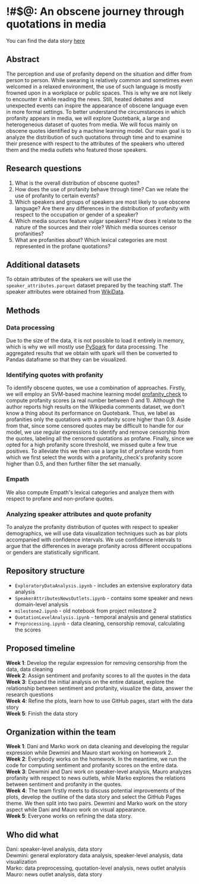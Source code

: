 # !#$@: An obscene journey through quotations in media
You can find the data story [here](https://danihinjos.github.io/ADA_Project/)

## Abstract
The perception and use of profanity depend on the situation and differ from person to person. While swearing is relatively common and sometimes even welcomed in a relaxed environment, the use of such language is mostly frowned upon in a workplace or public spaces. This is why we are not likely to encounter it while reading the news. Still, heated debates and unexpected events can inspire the appearance of obscene language even in more formal settings. To better understand the circumstances in which profanity appears in media, we will explore Quotebank, a large and heterogeneous dataset of quotes from media. We will focus mainly on obscene quotes identified by a machine learning model. Our main goal is to analyze the distribution of such quotations through time and to examine their presence with respect to the attributes of the speakers who uttered them and the media outlets who featured those speakers.

## Research questions
1.  What is the overall distribution of obscene quotes?
2.  How does the use of profanity behave through time? Can we relate the use of profanity to certain events?
3.  Which speakers and groups of speakers are most likely to use obscene language? Are there any differences in the distribution of profanity with respect to the occupation or gender of a speaker?
4.  Which media sources feature vulgar speakers? How does it relate to the nature of the sources and their role? Which media sources censor profanities?
5.  What are profanities about? Which lexical categories are most represented in the profane quotations?

## Additional datasets
To obtain attributes of the speakers we will use the `speaker_attributes.parquet` dataset prepared by the teaching staff. The speaker attributes were obtained from [WikiData](https://www.wikidata.org/wiki/Wikidata:Main_Page).

## Methods

### Data processing
Due to the size of the data, it is not possible to load it entirely in memory, which is why we will mostly use [PySpark](http://spark.apache.org/docs/latest/api/python/) for data processing. The aggregated results that we obtain with spark will then be converted to Pandas dataframe so that they can be visualized.
### Identifying quotes with profanity
To identify obscene quotes, we use a combination of approaches. Firstly, we will employ an SVM-based machine learning model [profanity_check](https://pypi.org/project/alt-profanity-check/) to compute profanity scores (a real number between 0 and 1). Although the author reports high results on the Wikipedia comments dataset, we don't know a thing about its performance on Quotebank. Thus, we label as profanities only the quotations with a profanity score higher than 0.9. Aside from that, since some censored quotes may be difficult to handle for our model, we use regular expressions to identify and remove censorship from the quotes, labeling all the censored quotations as profane. Finally, since we opted for a high profanity score threshold, we missed quite a few true positives. To alleviate this we then use a large list of profane words from which we first select the words with a profanity_check's profanity score higher than 0.5, and then further filter the set manually.
### Empath
We also compute Empath's lexical categories and analyze them with respect to profane and non-profane quotes. 
### Analyzing speaker attributes and quote profanity
To analyze the profanity distribution of quotes with respect to speaker demographics, we will use data visualization techniques such as bar plots accompanied with confidence intervals. We use confidence intervals to argue that the differences in average profanity across different occupations or genders are statistically significant.

## Repository structure
 - `ExploratoryDataAnalysis.ipynb` - includes an extensive exploratory data analysis
 - `SpeakerAttributesNewsOutlets.ipynb` - contains some speaker and news domain-level analysis
 - `milestone2.ipynb` - old notebook from project milestone 2
 - `QuotationLevelAnalysis.ipynb` - temporal analysis and general statistics
 - `Preprocessing.ipynb` - data cleaning, censorship removal, calculating the scores

## Proposed timeline
**Week 1**: Develop the regular expression for removing censorship from the data, data cleaning  
**Week 2**: Assign sentiment and profanity scores to all the quotes in the data  
**Week 3**: Expand the initial analysis on the entire dataset, explore the relationship between sentiment and profanity, visualize the data, answer the research questions  
**Week 4**: Refine the plots, learn how to use GitHub pages, start with the data story  
**Week 5**: Finish the data story  

## Organization within the team
**Week 1**: Dani and Marko work on data cleaning and developing the regular expression while Dewmini and Mauro start working on homework 2.  
**Week 2**: Everybody works on the homework. In the meantime, we run the code for computing sentiment and profanity scores on the entire data.  
**Week 3**: Dewmini and Dani work on speaker-level analysis, Mauro analyzes profanity with respect to news outlets, while Marko explores the relations between sentiment and profanity in the quotes.  
**Week 4**: The team firstly meets to discuss potential improvements of the plots, develop the outline of the data story and select the GitHub Pages theme. We then split into two pairs. Dewmini and Marko work on the story aspect while Dani and Mauro work on visual appearance.  
**Week 5**: Everyone works on refining the data story.

## Who did what
Dani: speaker-level analysis, data story  
Dewmini: general exploratory data analysis, speaker-level analysis, data visualization  
Marko: data preprocessing, quotation-level analysis, news outlet analysis  
Mauro: news outlet analysis, data story  

